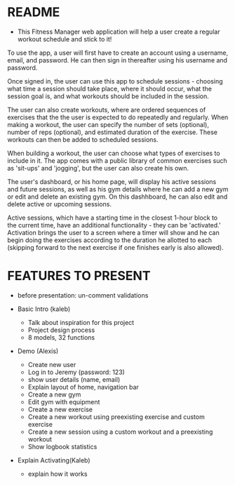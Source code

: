 # README

* This Fitness Manager web application will help a user create a regular workout schedule and stick to it! 

To use the app, a user will first have to create an account using a username, email, and password. He can then sign in thereafter using his username and password. 

Once signed in, the user can use this app to schedule  sessions - choosing what time a session should take place, where it should occur, what the session goal is, and what workouts should be included in the session. 

The user can also create workouts, where are ordered sequences of exercises that the  the user is expected to do repeatedly and regularly. When making a workout, the user can specify the number of sets (optional), number of reps (optional), and estimated duration of the exercise. These workouts can then be added to scheduled sessions. 

When building a workout, the user can choose what types of exercises to include in it. The app comes with a public library of common exercises such as 'sit-ups' and 'jogging', but the user can also create his own. 

The user's dashboard, or his home page, will display his active sessions and future sessions, as well as his gym details where he can add a new gym or edit and delete an existing gym. On this dashhboard, he can also edit and delete active or upcoming sessions. 

Active sessions, which have a starting time in the closest 1-hour block to the current time, have an additional functionality - they can be 'activated.' Activation brings the user to a screen where a timer will show and he can begin doing the exercises according to the duration he allotted to each (skipping forward to the next exercise if one finishes early is also allowed). 

# FEATURES TO PRESENT 

- before presentation: un-comment validations 

- Basic Intro (kaleb) 
    - Talk about inspiration for this project
    - Project design process
    - 8 models, 32 functions 

- Demo (Alexis)
    - Create new user 
    - Log in to Jeremy (password: 123) 
    - show user details (name, email)
    - Explain layout of home, navigation bar 
    - Create a new gym 
    - Edit gym with equipment  
    - Create a new exercise
    - Create a new workout using preexisting exercise and custom exercise
    - Create a new session using a custom workout and a preexisting workout
    - Show logbook statistics 


- Explain Activating(Kaleb)
    - explain how it works
